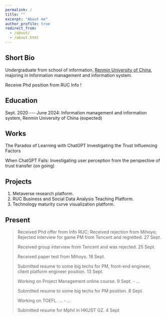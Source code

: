 ```yaml
---
permalink: /
title: ""
excerpt: "About me"
author_profile: true
redirect_from: 
  - /about/
  - /about.html
---
```



Short Bio
------
Undergraduate from school of information, [Renmin University of China](https://www.ruc.edu.cn/), majoring in Information management and information system.

Receive Phd position from RUC Info !

Education
------
Sept. 2020 --- June 2024: Information management and information system, Renmin University of China (expected)

Works
------
The Paradox of Learning with ChatGPT Investigating the Trust Influencing Factors

When ChatGPT Fails: Investigating user perception from the perspective of trust transfer (on going)

Projects
------

1. Metaverse research platform.
2. RUC Business and Social Data Analysis Teaching Platform.
3. Technology maturity curve visualization platform.


Present
------


> Received Phd offer from Info RUC; Received rejection from Mihoyo; Rejected interview for game PM from Tencent and regretted. 27 Sept.
> 
> Received group interview from Tencent and was rejected. 25 Sept.
> 
> Received paper test from Mihoyo. 18 Sept.
> 
> Submitted resume to some big techs for PM, front-end engineer, client platform engineer position. 13 Sept.
>
> Working on Project Management online course.     9 Sept. - ...
>
> Submitted resume to some big techs for PM position.    8 Sept.
>
> Working on TOEFL. ... - ...  
>
> Submitted resume for Mphil in HKUST GZ.    4 Sept

